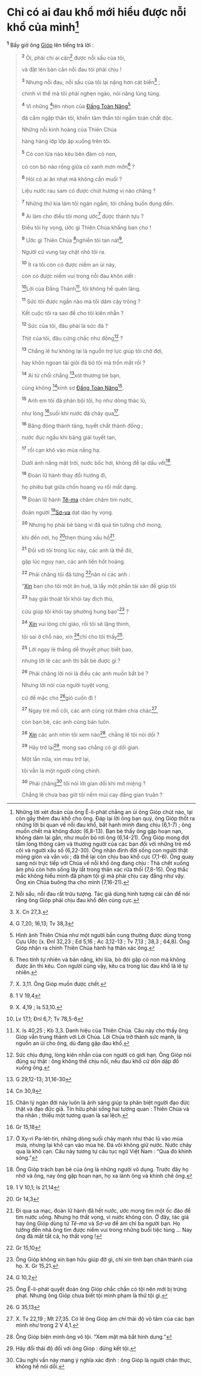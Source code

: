 # Chỉ có ai đau khổ mới hiểu được nỗi khổ của mình[^1-dd543d3b-5eb6-46ed-b9a1-5960f1fd22c3]
<sup><b>1</b></sup> Bấy giờ ông [Gióp]() lên tiếng trả lời :

> <sup><b>2</b></sup> Ôi, phải chi ai cân[^2-dd543d3b-5eb6-46ed-b9a1-5960f1fd22c3] được nỗi sầu của tôi,
>
> và đặt lên bàn cân nỗi đau tôi phải chịu !
>
> <sup><b>3</b></sup> Nhưng nỗi đau, nỗi sầu của tôi lại nặng hơn cát biển[^3-dd543d3b-5eb6-46ed-b9a1-5960f1fd22c3] ;
>
> chính vì thế mà tôi phải nghẹn ngào, nói năng lúng túng.
>
> <sup><b>4</b></sup> Vì những [^1@-dd543d3b-5eb6-46ed-b9a1-5960f1fd22c3]tên nhọn của [Đấng Toàn Năng]()[^4-dd543d3b-5eb6-46ed-b9a1-5960f1fd22c3]
>
> đã cắm ngập thân tôi, khiến tâm thần tôi ngấm toàn chất độc.
>
> Những nỗi kinh hoàng của Thiên Chúa
>
> hàng hàng lớp lớp ập xuống trên tôi.
>
> <sup><b>5</b></sup> Có con lừa nào kêu bên đám cỏ non,
>
> có con bò nào rống giữa cỏ xanh mơn mởn[^5-dd543d3b-5eb6-46ed-b9a1-5960f1fd22c3] ?
>
> <sup><b>6</b></sup> Hỏi có ai ăn nhạt mà không cần muối ?
>
> Liệu nước rau sam có được chút hương vị nào chăng ?
>
> <sup><b>7</b></sup> Những thứ kia làm tôi ngán ngẩm, tôi chẳng buồn đụng đến.
>
> <sup><b>8</b></sup> Ai làm cho điều tôi mong ước[^6-dd543d3b-5eb6-46ed-b9a1-5960f1fd22c3] được thành tựu ?
>
> Điều tôi hy vọng, ước gì Thiên Chúa khấng ban cho !
>
> <sup><b>9</b></sup> Ước gì Thiên Chúa [^2@-dd543d3b-5eb6-46ed-b9a1-5960f1fd22c3]nghiền tôi tan nát[^7-dd543d3b-5eb6-46ed-b9a1-5960f1fd22c3],
>
> Người cứ vung tay chặt nhỏ tôi ra.
>
> <sup><b>10</b></sup> Ít ra tôi còn có được niềm an ủi này,
>
> còn có được niềm vui trong nỗi đau khôn xiết :
>
> [^3@-dd543d3b-5eb6-46ed-b9a1-5960f1fd22c3]Lời của Đấng Thánh[^8-dd543d3b-5eb6-46ed-b9a1-5960f1fd22c3], tôi không hề quên lãng.
>
> <sup><b>11</b></sup> Sức tôi được ngần nào mà tôi dám cậy trông ?
>
> Kết cuộc tôi ra sao để cho tôi kiên nhẫn ?
>
> <sup><b>12</b></sup> Sức của tôi, đâu phải là sức đá ?
>
> Thịt của tôi, đâu cứng chắc như đồng[^9-dd543d3b-5eb6-46ed-b9a1-5960f1fd22c3] ?
>
> <sup><b>13</b></sup> Chẳng lẽ hư không lại là nguồn trợ lực giúp tôi chờ đợi,
>
> hay khôn ngoan tài giỏi đã bỏ tôi mà trốn mất rồi ?
>
> <sup><b>14</b></sup> Ai từ chối chẳng [^4@-dd543d3b-5eb6-46ed-b9a1-5960f1fd22c3]xót thương bè bạn,
>
> cũng không [^5@-dd543d3b-5eb6-46ed-b9a1-5960f1fd22c3]kính sợ [Đấng Toàn Năng]()[^10-dd543d3b-5eb6-46ed-b9a1-5960f1fd22c3].
>
> <sup><b>15</b></sup> Anh em tôi đã phản bội tôi, họ như dòng thác lũ,
>
> như lòng [^6@-dd543d3b-5eb6-46ed-b9a1-5960f1fd22c3]suối khi nước đã chảy qua[^11-dd543d3b-5eb6-46ed-b9a1-5960f1fd22c3].
>
> <sup><b>16</b></sup> Băng đóng thành tảng, tuyết chất thành đống ;
>
> nước đục ngầu khi băng giải tuyết tan,
>
> <sup><b>17</b></sup> rồi cạn khô vào mùa nắng hạ.
>
> Dưới ánh nắng mặt trời, nước bốc hơi, không để lại dấu vết[^12-dd543d3b-5eb6-46ed-b9a1-5960f1fd22c3].
>
> <sup><b>18</b></sup> Đoàn lữ hành thay đổi hướng đi,
>
> họ phiêu bạt giữa chốn hoang vu rồi mất dạng.
>
> <sup><b>19</b></sup> Đoàn lữ hành [Tê-ma]() chăm chăm tìm nước,
>
> đoàn người [^7@-dd543d3b-5eb6-46ed-b9a1-5960f1fd22c3][Sơ-va]() dạt dào hy vọng.
>
> <sup><b>20</b></sup> Nhưng họ phải bẽ bàng vì đã quá tin tưởng chờ mong,
>
> khi đến nơi, họ [^8@-dd543d3b-5eb6-46ed-b9a1-5960f1fd22c3]thẹn thùng xấu hổ[^13-dd543d3b-5eb6-46ed-b9a1-5960f1fd22c3].
>
> <sup><b>21</b></sup> Đối với tôi trong lúc này, các anh là thế đó,
>
> gặp lúc nguy nan, các anh liền hốt hoảng.
>
> <sup><b>22</b></sup> Phải chăng tôi đã từng [^9@-dd543d3b-5eb6-46ed-b9a1-5960f1fd22c3]năn nỉ các anh :
>
> “[Xin]() ban cho tôi một ân huệ, là lấy một phần tài sản để giúp tôi
>
> <sup><b>23</b></sup> hay giải thoát tôi khỏi tay địch thù,
>
> cứu giúp tôi khỏi tay phường hung bạo”[^14-dd543d3b-5eb6-46ed-b9a1-5960f1fd22c3] ?
>
> <sup><b>24</b></sup> [Xin]() vui lòng chỉ giáo, rồi tôi sẽ lặng thinh,
>
> tôi sai ở chỗ nào, xin [^10@-dd543d3b-5eb6-46ed-b9a1-5960f1fd22c3]chỉ cho tôi thấy[^15-dd543d3b-5eb6-46ed-b9a1-5960f1fd22c3].
>
> <sup><b>25</b></sup> Lời ngay lẽ thẳng dễ thuyết phục biết bao,
>
> nhưng lời lẽ các anh thì bắt bẻ được gì ?
>
> <sup><b>26</b></sup> Phải chăng lời nói là điều các anh muốn bắt bẻ ?
>
> Nhưng lời nói của người tuyệt vọng,
>
> cứ để mặc cho [^11@-dd543d3b-5eb6-46ed-b9a1-5960f1fd22c3]gió cuốn đi !
>
> <sup><b>27</b></sup> Ngay trẻ mồ côi, các anh cũng rút thăm chia chác[^16-dd543d3b-5eb6-46ed-b9a1-5960f1fd22c3],
>
> còn bạn bè, các anh cũng bán luôn.
>
> <sup><b>28</b></sup> [Xin]() các anh nhìn tôi xem nào[^17-dd543d3b-5eb6-46ed-b9a1-5960f1fd22c3], chẳng lẽ tôi nói dối ?
>
> <sup><b>29</b></sup> Hãy trở lại[^18-dd543d3b-5eb6-46ed-b9a1-5960f1fd22c3], mong sao chẳng có gì dối gian.
>
> Một lần nữa, xin mau trở lại,
>
> tôi vẫn là một người công chính.
>
> <sup><b>30</b></sup> Phải chăng[^19-dd543d3b-5eb6-46ed-b9a1-5960f1fd22c3] tôi nói lời gian dối khi mở miệng ?
>
> Chẳng lẽ chưa bao giờ tôi nếm mùi cay đắng gian truân ?

[^1-dd543d3b-5eb6-46ed-b9a1-5960f1fd22c3]: Những lời xét đoán của ông Ê-li-phát chẳng an ủi ông Gióp chút nào, lại còn gây thêm đau khổ cho ông. Đáp lại lời ông bạn quý, ông Gióp thốt ra những lời bi quan về nỗi đau khổ, bất hạnh mình đang chịu (6,1-7) ; ông muốn chết mà không được (6,8-13). Bạn bè thấy ông gặp hoạn nạn, không dám lại gần, như muốn bỏ rơi ông (6,14-21). Ông Gióp mong đợi tấm lòng thông cảm và thương người của các bạn đối với những trẻ mồ côi và người xấu số (6,22-30). Ông nhận định đời sống con người thật mỏng giòn và vắn vỏi ; đã thế lại còn chịu bao khổ cực (7,1-6). Ông quay sang nói trực tiếp với Chúa về nỗi khổ ông đang chịu : Thà chết xuống âm phủ còn hơn sống lây lất trong thân xác rữa thối (7,8-15). Ông thắc mắc không hiểu mình đã phạm tội gì mà phải chịu cay đắng như vậy. Ông xin Chúa buông tha cho mình (7,16-21).
[^2-dd543d3b-5eb6-46ed-b9a1-5960f1fd22c3]: Nỗi sầu, nỗi đau rất trừu tượng. Tác giả dùng hình tượng cái cân để nói rằng ông Gióp phải chịu đau khổ đến cùng cực.
[^3-dd543d3b-5eb6-46ed-b9a1-5960f1fd22c3]: X. Cn 27,3.
[^4-dd543d3b-5eb6-46ed-b9a1-5960f1fd22c3]: Hình ảnh Thiên Chúa như một người bắn cung thường được dùng trong Cựu Ước (x. Đnl 32,23 ; Ed 5,16 ; Ac 3,12-13 ; Tv 7,13 ; 38,3 ; 64,8). Ông Gióp nhận ra chính Thiên Chúa hành hạ thân xác ông.
[^5-dd543d3b-5eb6-46ed-b9a1-5960f1fd22c3]: Theo tính tự nhiên và bản năng, khi lừa, bò đói gặp cỏ non mà không được ăn thì kêu. Con người cũng vậy, kêu ca trong lúc đau khổ là lẽ tự nhiên.
[^6-dd543d3b-5eb6-46ed-b9a1-5960f1fd22c3]: X. 3,11. Ông Gióp muốn được chết.
[^7-dd543d3b-5eb6-46ed-b9a1-5960f1fd22c3]: X. 4,19 ; Is 53,10.
[^8-dd543d3b-5eb6-46ed-b9a1-5960f1fd22c3]: X. Is 40,25 ; Kb 3,3. Danh hiệu của Thiên Chúa. Câu này cho thấy ông Gióp vẫn trung thành với Lời Chúa. Lời Chúa trở thành sức mạnh, là nguồn an ủi cho ông, dù đang gặp đau khổ.
[^9-dd543d3b-5eb6-46ed-b9a1-5960f1fd22c3]: Sức chịu đựng, lòng kiên nhẫn của con người có giới hạn. Ông Gióp nói đúng sự thật : ông không thể chịu nổi, nếu đau khổ cứ dồn dập đổ xuống ông.
[^10-dd543d3b-5eb6-46ed-b9a1-5960f1fd22c3]: Chân lý ngàn đời này luôn là ánh sáng giúp ta phân biệt người đạo đức thật và đạo đức giả. Tín hữu phải sống hai tương quan : Thiên Chúa và tha nhân ; thiếu một tương quan là sai lệch.
[^11-dd543d3b-5eb6-46ed-b9a1-5960f1fd22c3]: Ở Xy-ri Pa-lét-tin, những dòng suối chảy mạnh như thác lũ vào mùa mưa, nhưng lại khô cạn vào mùa hè. Đá vôi không giữ nước. Nước chảy qua là khô cạn. Câu này tương tự câu tục ngữ Việt Nam : “Qua đò khinh sóng.”
[^12-dd543d3b-5eb6-46ed-b9a1-5960f1fd22c3]: Ông Gióp trách bạn bè của ông là những người vô dụng. Trước đây họ nhờ vả ông, nay ông gặp hoạn nạn, họ xa lánh ông và khinh chê ông.
[^13-dd543d3b-5eb6-46ed-b9a1-5960f1fd22c3]: Đi qua sa mạc, đoàn lữ hành đã hết nước, ước mong tìm một ốc đảo để tìm nước uống. Nhưng họ thất vọng, vì nước không còn. Ở đây, tác giả hay ông Gióp dùng từ *Tê-ma* và *Sơ-va* để ám chỉ ba người bạn. Họ tưởng đến nhà ông tìm được niềm vui trong những buổi tiệc tùng ... Nay ông đã mất tất cả, họ thất vọng !
[^14-dd543d3b-5eb6-46ed-b9a1-5960f1fd22c3]: Ông Gióp không xin bạn hữu giúp đỡ gì, chỉ xin tình bạn chân thành của họ. X. Gr 15,21.
[^15-dd543d3b-5eb6-46ed-b9a1-5960f1fd22c3]: Ông Ê-li-phát quyết đoán ông Gióp chắc chắn có tội nên mới bị trừng phạt. Nhưng ông Gióp chưa biết tội mình phạm là thứ tội gì.
[^16-dd543d3b-5eb6-46ed-b9a1-5960f1fd22c3]: X. Tv 22,19 ; Mt 27,35. Có lẽ ông Gióp ám chỉ thái độ vô tâm của các bạn mình như trong 2 V 4,1.
[^17-dd543d3b-5eb6-46ed-b9a1-5960f1fd22c3]: Ông Gióp biện minh ông vô tội. “Xem mặt mà bắt hình dung.”
[^18-dd543d3b-5eb6-46ed-b9a1-5960f1fd22c3]: Hãy đổi thái độ đối với ông Gióp : đừng kết tội.
[^19-dd543d3b-5eb6-46ed-b9a1-5960f1fd22c3]: Câu nghi vấn này mang ý nghĩa xác định : ông Gióp là người chân thực, không hề nói dối.
[^1@-dd543d3b-5eb6-46ed-b9a1-5960f1fd22c3]: G 7,20; 16,13; Tv 38,3
[^2@-dd543d3b-5eb6-46ed-b9a1-5960f1fd22c3]: 1 V 19,4
[^3@-dd543d3b-5eb6-46ed-b9a1-5960f1fd22c3]: Lv 17,1; Đnl 6,7; Tv 78,5-6
[^4@-dd543d3b-5eb6-46ed-b9a1-5960f1fd22c3]: G 29,12-13; 31,16-30
[^5@-dd543d3b-5eb6-46ed-b9a1-5960f1fd22c3]: Cn 30,9
[^6@-dd543d3b-5eb6-46ed-b9a1-5960f1fd22c3]: Gr 15,18
[^7@-dd543d3b-5eb6-46ed-b9a1-5960f1fd22c3]: 1 V 10,1; Is 21,14
[^8@-dd543d3b-5eb6-46ed-b9a1-5960f1fd22c3]: Gr 14,3
[^9@-dd543d3b-5eb6-46ed-b9a1-5960f1fd22c3]: Gr 15,10
[^10@-dd543d3b-5eb6-46ed-b9a1-5960f1fd22c3]: G 10,2
[^11@-dd543d3b-5eb6-46ed-b9a1-5960f1fd22c3]: G 35,13